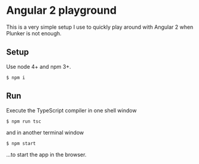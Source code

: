 # Angular 2 playground

This is a very simple setup I use to quickly play around with Angular 2
when Plunker is not enough.

## Setup

Use node 4+ and npm 3+.

```
$ npm i
```

## Run

Execute the TypeScript compiler in one shell window

```
$ npm run tsc
```

and in another terminal window

```
$ npm start
```

...to start the app in the browser.